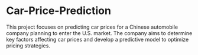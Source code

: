 # Car-Price-Prediction
This project focuses on predicting car prices for a Chinese automobile company planning to enter the U.S. market. The company aims to determine key factors affecting car prices and develop a predictive model to optimize pricing strategies.
